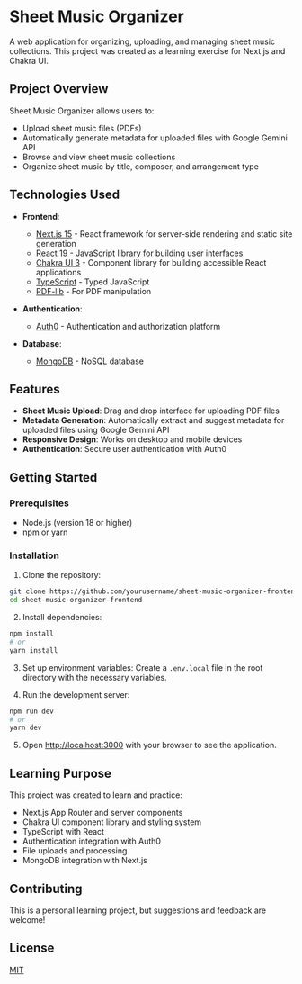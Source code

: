 # Sheet Music Organizer

A web application for organizing, uploading, and managing sheet music collections. This project was created as a learning exercise for Next.js and Chakra UI.

## Project Overview

Sheet Music Organizer allows users to:
- Upload sheet music files (PDFs)
- Automatically generate metadata for uploaded files with Google Gemini API
- Browse and view sheet music collections
- Organize sheet music by title, composer, and arrangement type

## Technologies Used

- **Frontend**:
  - [Next.js 15](https://nextjs.org/) - React framework for server-side rendering and static site generation
  - [React 19](https://react.dev/) - JavaScript library for building user interfaces
  - [Chakra UI 3](https://chakra-ui.com/) - Component library for building accessible React applications
  - [TypeScript](https://www.typescriptlang.org/) - Typed JavaScript
  - [PDF-lib](https://pdf-lib.js.org/) - For PDF manipulation

- **Authentication**:
  - [Auth0](https://auth0.com/) - Authentication and authorization platform

- **Database**:
  - [MongoDB](https://www.mongodb.com/) - NoSQL database

## Features

- **Sheet Music Upload**: Drag and drop interface for uploading PDF files
- **Metadata Generation**: Automatically extract and suggest metadata for uploaded files using Google Gemini API
- **Responsive Design**: Works on desktop and mobile devices
- **Authentication**: Secure user authentication with Auth0

## Getting Started

### Prerequisites

- Node.js (version 18 or higher)
- npm or yarn

### Installation

1. Clone the repository:
```bash
git clone https://github.com/yourusername/sheet-music-organizer-frontend.git
cd sheet-music-organizer-frontend
```

2. Install dependencies:
```bash
npm install
# or
yarn install
```

3. Set up environment variables:
Create a `.env.local` file in the root directory with the necessary variables.

4. Run the development server:
```bash
npm run dev
# or
yarn dev
```

5. Open [http://localhost:3000](http://localhost:3000) with your browser to see the application.

## Learning Purpose

This project was created to learn and practice:
- Next.js App Router and server components
- Chakra UI component library and styling system
- TypeScript with React
- Authentication integration with Auth0
- File uploads and processing
- MongoDB integration with Next.js

## Contributing

This is a personal learning project, but suggestions and feedback are welcome!

## License

[MIT](https://choosealicense.com/licenses/mit/)
